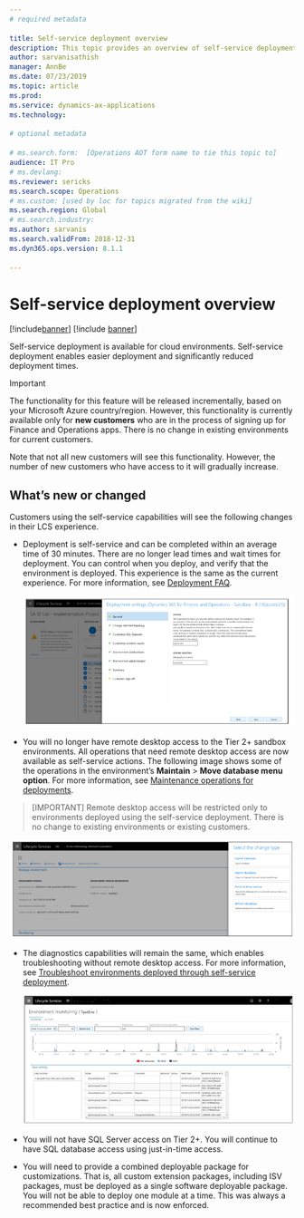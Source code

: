 ```yaml
---
# required metadata

title: Self-service deployment overview
description: This topic provides an overview of self-service deployment.
author: sarvanisathish
manager: AnnBe
ms.date: 07/23/2019
ms.topic: article
ms.prod: 
ms.service: dynamics-ax-applications
ms.technology: 

# optional metadata

# ms.search.form:  [Operations AOT form name to tie this topic to]
audience: IT Pro
# ms.devlang: 
ms.reviewer: sericks
ms.search.scope: Operations
# ms.custom: [used by loc for topics migrated from the wiki]
ms.search.region: Global 
# ms.search.industry: 
ms.author: sarvanis
ms.search.validFrom: 2018-12-31
ms.dyn365.ops.version: 8.1.1

---
```


# Self-service deployment overview

[!include[banner](../includes/banner.md)]
[!include [banner](../includes/limited-availability.md)]

Self-service deployment is available for cloud environments. Self-service deployment enables easier deployment and significantly reduced deployment times.

> [!IMPORTANT]
> The functionality for this feature will be released incrementally, based on your Microsoft Azure country/region. However, this functionality is currently available only for **new customers** who are in the process of signing up for Finance and Operations apps. There is no change in existing environments for current customers.
>
> Note that not all new customers will see this functionality. However, the number of new customers who have access to it will gradually increase. 

## What’s new or changed

Customers using the self-service capabilities will see the following changes in their LCS experience. 

- Deployment is self-service and can be completed within an average time of 30 minutes. There are no longer lead times and wait times for deployment. You can control when you deploy, and verify that the environment is deployed. This experience is the same as the current experience. For more information, see [Deployment FAQ](deploymentFAQ.md).

   ![Deployment settings](media/deployment-settings.png)

- You will no longer have remote desktop access to the Tier 2+ sandbox environments. All operations that need remote desktop access are now available as self-service actions. The following image shows some of the operations in the environment’s **Maintain** \> **Move database menu option**. For more information, see [Maintenance operations for deployments](maintenanceoperationsguide-newinfrastructure.md).

> [IMPORTANT]
> Remote desktop access will be restricted only to environments deployed using the self-service deployment. There is no change to existing environments or existing customers. 

   ![Self-service actions](media/Self-service-actions.png)

- The diagnostics capabilities will remain the same, which enables troubleshooting without remote desktop access. For more information, see [Troubleshoot environments deployed through self-service deployment](troubleshoot-newinfrastructure.md). 

   ![Environment monitoring](media/environment-monitoring.png)

- You will not have SQL Server access on Tier 2+. You will continue to have SQL database access using just-in-time access.

- You will need to provide a combined deployable package for customizations. That is, all custom extension packages, including ISV packages, must be deployed as a single software deployable package. You will not be able to deploy one module at a time. This was always a recommended best practice and is now enforced.
